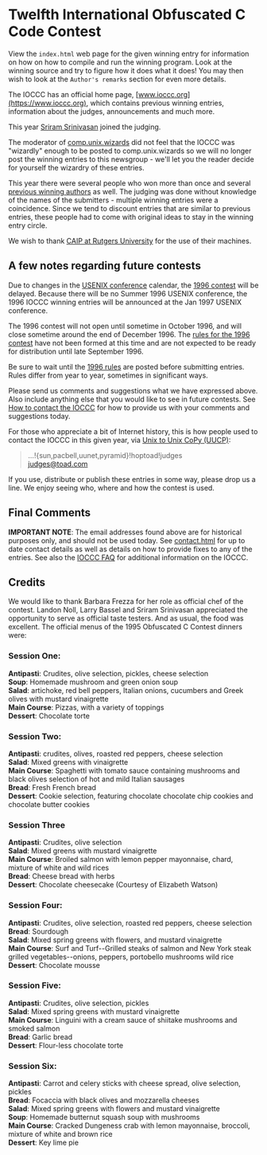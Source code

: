 # Twelfth International Obfuscated C Code Contest

View the `index.html` web page for the given winning entry for information on how
on how to compile and run the winning program.  Look at the winning source and
try to figure how it does what it does! You may then wish to look at the
`Author's remarks` section for even more details.

The IOCCC has an official home page, [www.ioccc.org](https://www.ioccc.org), which contains
previous winning entries, information about the judges, announcements and much
more.

This year [Sriram Srinivasan](http://www.malhar.net/sriram/) joined the judging.

The moderator of
[comp.unix.wizards](https://groups.google.com/g/comp.unix.wizards) did not feel
that the IOCCC was "wizardly" enough to be posted to comp.unix.wizards so we will
no longer post the winning entries to this newsgroup - we'll let you the reader decide
for yourself the wizardry of these entries.

This year there were several people who won more than once and several [previous
winning authors](../authors.html) as well. The judging was done without knowledge of the
names of the submitters - multiple winning entries were a coincidence. Since we tend to
discount entries that are similar to previous entries, these people had to come
with original ideas to stay in the winning entry circle.

We wish to thank [CAIP at Rutgers
University](https://catalogs.rutgers.edu/generated/nb-grad_0305/pg20199.html)
for the use of their machines.

## A few notes regarding future contests

Due to changes in the [USENIX
conference](https://www.usenix.org/conferences/all) calendar, the [1996
contest](../years.html#1996) will be delayed.  Because there will be no Summer
1996 USENIX conference, the 1996 IOCCC winning entries will be announced at the Jan 1997
USENIX conference.

The 1996 contest will not open until sometime in October 1996, and will close
sometime around the end of December 1996.  The [rules for the 1996
contest](../1996/rules.txt) have not been formed at this time and are not expected
to be ready for distribution until late September 1996.

Be sure to wait until the [1996 rules](../1996/rules.txt) are posted before
submitting entries.  Rules differ from year to year, sometimes in significant
ways.

Please send us comments and suggestions what we have expressed above.
Also include anything else that you would like to see in future contests.
See [How to contact the IOCCC](../contact.html) for how to provide
us with your comments and suggestions today.

For those who appreciate a bit of Internet history, this is how
people used to contact the IOCCC in this given year, via [Unix to Unix CoPy
&lpar;UUCP&rpar;](https://en.wikipedia.org/wiki/UUCP#Mail_routing):

>   ...!{sun,pacbell,uunet,pyramid}!hoptoad!judges<br>
>   judges@toad.com

If you use, distribute or publish these entries in some way, please drop
us a line.  We enjoy seeing who, where and how the contest is used.


## Final Comments

**IMPORTANT NOTE**: The email addresses found above are for historical
purposes only, and should not be used today.  See
[contact.html](../contact.html) for up to date contact details
as well as details on how to provide fixes to any of the entries.
See also the [IOCCC FAQ](../faq.html) for additional information on the IOCCC.


## Credits

We would like to thank Barbara Frezza for her role as official chef of
the contest.  Landon Noll, Larry Bassel and Sriram Srinivasan
appreciated the opportunity to serve as official taste testers.  And as
usual, the food was excellent.  The official menus of the 1995
Obfuscated C Contest dinners were:


### Session One:

**Antipasti**: Crudites, olive selection, pickles, cheese selection<br>
**Soup**: Homemade mushroom and green onion soup<br>
**Salad**: artichoke, red bell peppers, Italian onions, cucumbers and Greek olives with mustard vinaigrette<br>
**Main Course**: Pizzas, with a variety of toppings<br>
**Dessert**: Chocolate torte


### Session Two:

**Antipasti**: crudites, olives, roasted red peppers, cheese selection<br>
**Salad**: Mixed greens with vinaigrette<br>
**Main Course**: Spaghetti with tomato sauce containing mushrooms and black olives selection of hot and mild Italian sausages<br>
**Bread**: Fresh French bread<br>
**Dessert**: Cookie selection, featuring chocolate chocolate chip cookies and chocolate butter cookies


### Session Three

**Antipasti**: Crudites, olive selection<br>
**Salad**: Mixed greens with mustard vinaigrette<br>
**Main Course**: Broiled salmon with lemon pepper mayonnaise, chard, mixture of white and wild rices<br>
**Bread**: Cheese bread with herbs<br>
**Dessert**: Chocolate cheesecake (Courtesy of Elizabeth Watson)


### Session Four:

**Antipasti**: Crudites, olive selection, roasted red peppers, cheese selection<br>
**Bread**: Sourdough<br>
**Salad**: Mixed spring greens with flowers, and mustard vinaigrette<br>
**Main Course**: Surf and Turf--Grilled steaks of salmon and New York steak grilled
vegetables--onions, peppers, portobello mushrooms wild rice<br>
**Dessert**: Chocolate mousse


### Session Five:

**Antipasti**: Crudites, olive selection, pickles<br>
**Salad**: Mixed spring greens with mustard vinaigrette<br>
**Main Course**: Linguini with a cream sauce of shiitake mushrooms and smoked
salmon<br>
**Bread**: Garlic bread<br>
**Dessert**: Flour-less chocolate torte


### Session Six:

**Antipasti**: Carrot and celery sticks with cheese spread, olive selection,
pickles<br>
**Bread**: Focaccia with black olives and mozzarella cheeses<br>
**Salad**: Mixed spring greens with flowers and mustard vinaigrette<br>
**Soup**: Homemade butternut squash soup with mushrooms<br>
**Main Course**: Cracked Dungeness crab with lemon mayonnaise, broccoli, mixture of
white and brown rice<br>
**Dessert**: Key lime pie


<!--

    Copyright © 1984-2024 by Landon Curt Noll. All Rights Reserved.

    You are free to share and adapt this file under the terms of this license:

        Creative Commons Attribution-ShareAlike 4.0 International (CC BY-SA 4.0)

    For more information, see:

        https://creativecommons.org/licenses/by-sa/4.0/

-->
